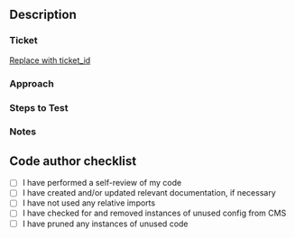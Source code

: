 <!-- Please complete the following sections as necessary. -->

## Description

<!-- Summary of the changes, related issue, relevant motivation, and context -->

### Ticket

<!-- Link to ticket in pivotal. Append ticket_id to provided URL. -->

[Replace with ticket_id](https://www.pivotaltracker.com/story/show/)

### Approach

<!-- Any changed dependencies, e.g. requires an install/update/migration, etc. -->

### Steps to Test

<!-- If this work affects a user's experience, provide steps to test these changes in-app. -->

### Notes

<!-- Additional information, key learnings, and future development considerations. -->

## Code author checklist

- [ ] I have performed a self-review of my code
- [ ] I have created and/or updated relevant documentation, if necessary
- [ ] I have not used any relative imports
- [ ] I have checked for and removed instances of unused config from CMS
- [ ] I have pruned any instances of unused code
